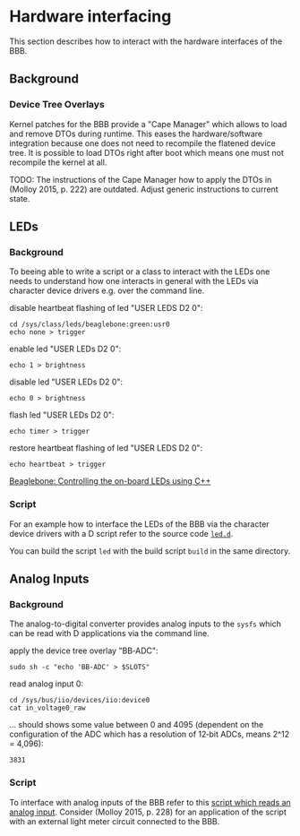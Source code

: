 # Hardware interfacing

This section describes how to interact with the hardware interfaces of the BBB.

## Background

### Device Tree Overlays

Kernel patches for the BBB provide a "Cape Manager" which allows to load and
remove DTOs during runtime. This eases the hardware/software integration because
one does not need to recompile the flatened device tree. It is possible to load
DTOs right after boot which means one must not recompile the kernel at all.

TODO: The instructions of the Cape Manager how to apply the DTOs in
(Molloy 2015, p. 222) are outdated. Adjust generic instructions to current state.

## LEDs

### Background

To beeing able to write a script or a class to interact with the LEDs one needs
to understand how one interacts in general with the LEDs via character device
drivers e.g. over the command line.

disable heartbeat flashing of led "USER LEDS D2 0":

    cd /sys/class/leds/beaglebone:green:usr0
    echo none > trigger

enable led "USER LEDs D2 0":

    echo 1 > brightness

disable led "USER LEDs D2 0":

    echo 0 > brightness

flash led "USER LEDs D2 0":

    echo timer > trigger

restore heartbeat flashing of led "USER LEDS D2 0":

    echo heartbeat > trigger

[Beaglebone: Controlling the on-board LEDs using C++](http://derekmolloy.ie/beaglebone-controlling-the-on-board-leds-using-c/)

### Script

For an example how to interface the LEDs of the BBB via the character device
drivers with a D script refer to the source code
[`led.d`](https://github.com/fkromer/d-on-embedded-linux-arm/tree/master/code/led/led.d).

You can build the script `led` with the build script `build` in the same directory.

## Analog Inputs

### Background

The analog-to-digital converter provides analog inputs to the `sysfs` which can be
read with D applications via the command line.

apply the device tree overlay "BB‐ADC":

    sudo sh -c "echo 'BB-ADC' > $SLOTS"

read analog input 0:

    cd /sys/bus/iio/devices/iio:device0
    cat in_voltage0_raw

... should shows some value between 0 and 4095 (dependent on the configuration of
  the ADC which has a resolution of 12‐bit ADCs, means 2^12 = 4,096):

    3831

### Script

To interface with analog inputs of the BBB refer to this
[script which reads an analog input](https://github.com/fkromer/exploringBB/blob/readldr/chp06/ADC/d/readLDR.d).
Consider (Molloy 2015, p. 228) for an application of the script with an external
light meter circuit connected to the BBB.
